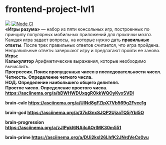 # frontend-project-lvl1
<a href="https://codeclimate.com/github/KirilDz/frontend-project-lvl1/maintainability"><img src="https://api.codeclimate.com/v1/badges/c2402a60a205a6a084da/maintainability" /></a>
<a href="https://github.com/KirilDz/frontend-project-lvl1/actions?query=workflow%3A%22Node+CI%22" target="_blank">
![Node CI](https://github.com/KirilDz/frontend-project-lvl1/workflows/Node%20CI/badge.svg)</a>
<br>
<b>«Игры разума»</b> — набор из пяти консольных игр, построенных по принципу популярных мобильных приложений для <i>прокачки мозга</i>. Каждая игра задает вопросы, на которые нужно дать <b>правильные ответы</b>. После трех правильных ответов считается, что игра пройдена. Неправильные ответы завершают игру и предлагают пройти ее заново. <br><b>Игры:</b></br>
<b>Калькулятор</b> Арифметические выражения, которые необходимо вычислить.<br>
<b>Прогрессия<b>. Поиск пропущенных чисел в последовательности чисел.<br>
<b>Четность</b>. Определение четного числа.<br>
<b>НОД</b>. Определение наибольшего общего делителя.<br>
<b>Простое число</b>. Определение простого числа.
<br>
https://asciinema.org/a/bDWHWDUxqgROkkWQOyKvxSVDI

brain-calc
https://asciinema.org/a/UINd8gFZlpX7Vb569g2Fvce1g

brain-gcd
https://asciinema.org/a/37id3nxSJQP2UjzaTQ5jYbI5O

brain-progression    
https://asciinema.org/a/zJIPpkl6NAjIcAOrlMK30m551

brain-prime
https://asciinema.org/a/DUi2ksI26LhfK2JNrdVeCs0vu





